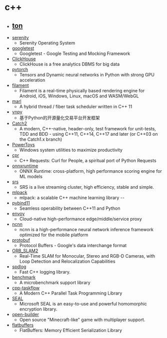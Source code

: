 # c++
- [ton](https://github.com/ton-blockchain/ton)
  - 
- [serenity](https://github.com/SerenityOS/serenity)
  - Serenity Operating System
- [googletest](https://github.com/google/googletest)
  - Googletest - Google Testing and Mocking Framework
- [ClickHouse](https://github.com/ClickHouse/ClickHouse)
  - ClickHouse is a free analytics DBMS for big data
- [pytorch](https://github.com/pytorch/pytorch)
  - Tensors and Dynamic neural networks in Python with strong GPU acceleration
- [filament](https://github.com/google/filament)
  - Filament is a real-time physically based rendering engine for Android, iOS, Windows, Linux, macOS and WASM/WebGL
- [marl](https://github.com/google/marl)
  - A hybrid thread / fiber task scheduler written in C++ 11
- [vnpy](https://github.com/vnpy/vnpy)
  - 基于Python的开源量化交易平台开发框架
- [Catch2](https://github.com/catchorg/Catch2)
  - A modern, C++-native, header-only, test framework for unit-tests, TDD and BDD - using C++11, C++14, C++17 and later (or C++03 on the Catch1.x branch)
- [PowerToys](https://github.com/microsoft/PowerToys)
  - Windows system utilities to maximize productivity
- [cpr](https://github.com/whoshuu/cpr)
  - C++ Requests: Curl for People, a spiritual port of Python Requests
- [onnxruntime](https://github.com/microsoft/onnxruntime)
  - ONNX Runtime: cross-platform, high performance scoring engine for ML models
- [srs](https://github.com/ossrs/srs)
  - SRS is a live streaming cluster, high efficiency, stable and simple.
- [mlpack](https://github.com/mlpack/mlpack)
  - mlpack: a scalable C++ machine learning library --
- [pybind11](https://github.com/pybind/pybind11)
  - Seamless operability between C++11 and Python
- [envoy](https://github.com/envoyproxy/envoy)
  - Cloud-native high-performance edge/middle/service proxy
- [ncnn](https://github.com/Tencent/ncnn)
  - ncnn is a high-performance neural network inference framework optimized for the mobile platform
- [protobuf](https://github.com/protocolbuffers/protobuf)
  - Protocol Buffers - Google's data interchange format
- [ORB_SLAM2](https://github.com/raulmur/ORB_SLAM2)
  - Real-Time SLAM for Monocular, Stereo and RGB-D Cameras, with Loop Detection and Relocalization Capabilities
- [spdlog](https://github.com/gabime/spdlog)
  - Fast C++ logging library.
- [benchmark](https://github.com/google/benchmark)
  - A microbenchmark support library
- [cpp-taskflow](https://github.com/cpp-taskflow/cpp-taskflow)
  - A Modern C++ Parallel Task Programming Library
- [SEAL](https://github.com/microsoft/SEAL)
  - Microsoft SEAL is an easy-to-use and powerful homomorphic encryption library.
- [open-builder](https://github.com/Hopson97/open-builder)
  - Open source "Minecraft-like" game with multiplayer support.
- [flatbuffers](https://github.com/google/flatbuffers)
  - FlatBuffers: Memory Efficient Serialization Library
